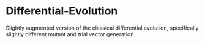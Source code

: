 # Differential-Evolution
Slightly augmented version of the classical differential evolution, specifically slightly different mutant and trial vector generation.
